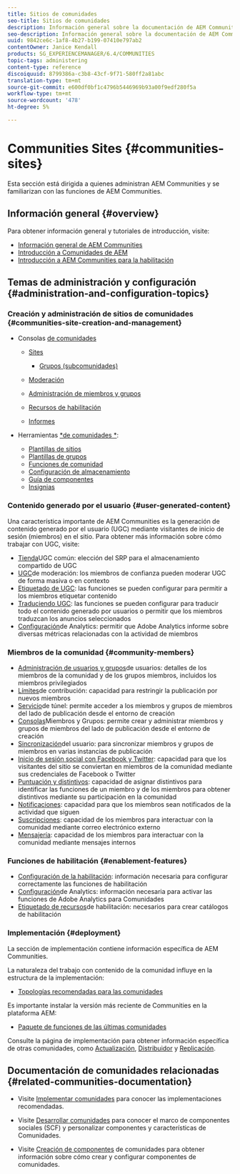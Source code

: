 ```yaml
---
title: Sitios de comunidades
seo-title: Sitios de comunidades
description: Información general sobre la documentación de AEM Communities
seo-description: Información general sobre la documentación de AEM Communities
uuid: 9842ce6c-1af8-4b27-b199-07410e797ab2
contentOwner: Janice Kendall
products: SG_EXPERIENCEMANAGER/6.4/COMMUNITIES
topic-tags: administering
content-type: reference
discoiquuid: 8799386a-c3b8-43cf-9f71-580ff2a81abc
translation-type: tm+mt
source-git-commit: e600df0bf1c4796b5446969b93a00f9edf280f5a
workflow-type: tm+mt
source-wordcount: '478'
ht-degree: 5%

---
```



# Communities Sites {#communities-sites}

Esta sección está dirigida a quienes administran AEM Communities y se familiarizan con las funciones de AEM Communities.

## Información general {#overview}

Para obtener información general y tutoriales de introducción, visite:

* [Información general de AEM Communities](overview.md)
* [Introducción a Comunidades de AEM](getting-started.md)
* [Introducción a AEM Communities para la habilitación](getting-started-enablement.md)

## Temas de administración y configuración {#administration-and-configuration-topics}

### Creación y administración de sitios de comunidades {#communities-site-creation-and-management}

* Consolas [de comunidades](consoles.md)

   * [Sites](sites-console.md)

      * [Grupos (subcomunidades)](groups.md)
   * [Moderación](moderation.md)
   * [Administración de miembros y grupos](members.md)
   * [Recursos de habilitación](resources.md)
   * [Informes](reports.md)


* Herramientas [*de comunidades *](tools.md):

   * [Plantillas de sitios](sites.md)
   * [Plantillas de grupos](tools-groups.md)
   * [Funciones de comunidad](functions.md)
   * [Configuración de almacenamiento](srp-config.md)
   * [Guía de componentes](components-guide.md)
   * [Insignias](badges.md)


### Contenido generado por el usuario {#user-generated-content}

Una característica importante de AEM Communities es la generación de contenido generado por el usuario (UGC) mediante visitantes de inicio de sesión (miembros) en el sitio. Para obtener más información sobre cómo trabajar con UGC, visite:

* [Tienda](working-with-srp.md)UGC común: elección del SRP para el almacenamiento compartido de UGC
* [UGC](moderate-ugc.md)de moderación: los miembros de confianza pueden moderar UGC de forma masiva o en contexto
* [Etiquetado de UGC](tag-ugc.md): las funciones se pueden configurar para permitir a los miembros etiquetar contenido
* [Traduciendo UGC](translate-ugc.md): las funciones se pueden configurar para traducir todo el contenido generado por usuarios o permitir que los miembros traduzcan los anuncios seleccionados
* [Configuración](analytics.md)de Analytics: permitir que Adobe Analytics informe sobre diversas métricas relacionadas con la actividad de miembros

### Miembros de la comunidad {#community-members}

* [Administración de usuarios y grupos](users.md)de usuarios: detalles de los miembros de la comunidad y de los grupos miembros, incluidos los miembros privilegiados
* [Límites](limits.md)de contribución: capacidad para restringir la publicación por nuevos miembros
* [Servicio](deploy-communities.md#tunnel-service-on-author)de túnel: permite acceder a los miembros y grupos de miembros del lado de publicación desde el entorno de creación
* [Consolas](members.md)Miembros y Grupos: permite crear y administrar miembros y grupos de miembros del lado de publicación desde el entorno de creación
* [Sincronización](sync.md)del usuario: para sincronizar miembros y grupos de miembros en varias instancias de publicación
* [Inicio de sesión social con Facebook y Twitter](social-login.md): capacidad para que los visitantes del sitio se conviertan en miembros de la comunidad mediante sus credenciales de Facebook o Twitter
* [Puntuación y distintivos](implementing-scoring.md): capacidad de asignar distintivos para identificar las funciones de un miembro y de los miembros para obtener distintivos mediante su participación en la comunidad
* [Notificaciones](notifications.md): capacidad para que los miembros sean notificados de la actividad que siguen
* [Suscripciones](subscriptions.md): capacidad de los miembros para interactuar con la comunidad mediante correo electrónico externo
* [Mensajería](messaging.md): capacidad de los miembros para interactuar con la comunidad mediante mensajes internos

### Funciones de habilitación {#enablement-features}

* [Configuración de la habilitación](enablement.md): información necesaria para configurar correctamente las funciones de habilitación
* [Configuración](analytics.md)de Analytics: información necesaria para activar las funciones de Adobe Analytics para Comunidades
* [Etiquetado de recursos](tag-resources.md)de habilitación: necesarios para crear catálogos de habilitación

### Implementación {#deployment}

La sección de implementación contiene información específica de AEM Communities.

La naturaleza del trabajo con contenido de la comunidad influye en la estructura de la implementación:

* [Topologías recomendadas para las comunidades](topologies.md)

Es importante instalar la versión más reciente de Communities en la plataforma AEM:

* [Paquete de funciones de las últimas comunidades](deploy-communities.md#latestfeaturepack)

Consulte la página de implementación para obtener información específica de otras comunidades, como [Actualización](upgrade.md), [Distribuidor](dispatcher.md) y [Replicación](deploy-communities.md#replication-agents-on-author).

## Documentación de comunidades relacionadas {#related-communities-documentation}

* Visite [Implementar comunidades](deploy-communities.md) para conocer las implementaciones recomendadas.

* Visite [Desarrollar comunidades](communities.md) para conocer el marco de componentes sociales (SCF) y personalizar componentes y características de Comunidades.

* Visite [Creación de componentes](author-communities.md) de comunidades para obtener información sobre cómo crear y configurar componentes de comunidades.
